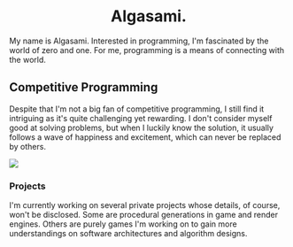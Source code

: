 <div id="header" align="center">
  <div id="badges">
    <img src="https://komarev.com/ghpvc/?username=algasami&style=for-the-badge&color=blueviolet" alt=""/>
  </div>
  
  # Algasami.
</div>

My name is Algasami. Interested in programming, I'm fascinated by the world of zero and one. For me, programming is a means of connecting with the world.

## Competitive Programming

Despite that I'm not a big fan of competitive programming, I still find it intriguing as it's quite challenging yet rewarding.
I don't consider myself good at solving problems, but when I luckily know the solution, it usually follows a wave of happiness and excitement, which can never be replaced by others.

<div>
  <img src="https://github-readme-stats.vercel.app/api?username=algasami&show_icons=true&theme=shades-of-purple"/>
</div>

### Projects
I'm currently working on several private projects whose details, of course, won't be disclosed. Some are procedural generations in game and render engines.
Others are purely games I'm working on to gain more understandings on software architectures and algorithm designs.

